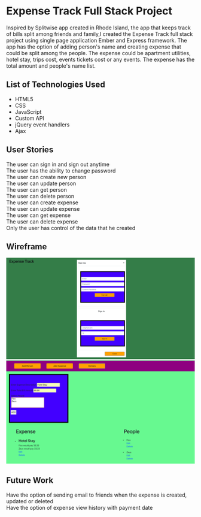 # Expense Track Full Stack Project

Inspired by Splitwise app created in Rhode Island, the app that keeps track of bills split among friends and family,I created the Expense Track full stack project using single page application Ember and Express framework. The app has the option of adding person's name and creating expense that could be split among the people. The expense could be apartment utilities, hotel stay, trips cost, events tickets cost or any events. The expense has the total amount and people's name list.



## List of Technologies Used
<ul>
<li> HTML5 </li>
<li> CSS</li>
<li> JavaScript</li>
<li> Custom API </li>
<li> jQuery event handlers </li>
<li> Ajax </li>
</ul>


## User Stories
The user can sign in and sign out anytime  </br>
The user has the ability to change password </br>
The user can create new person </br>
The user can update  person</br>
The user can get  person </br>
The user can delete person </br>
The user can create expense </br>
The user can update expense </br>
The user can get expense </br>
The user can delete expense </br>
Only the user has control of the data that he created </br>


## Wireframe
![Alt Wireframe 1](part1.png?raw=true)
![Alt Wireframe 2](part2.png?raw=true)

## Future Work
Have the option of sending email to friends when the expense is created, updated or deleted </br>
Have the option of expense view history with payment date</br>

